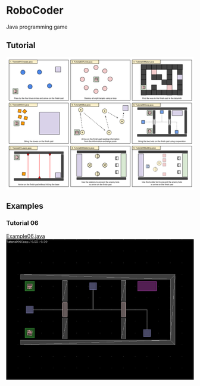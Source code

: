 # RoboCoder
Java programming game

## Tutorial
![Tutorial](https://raw.githubusercontent.com/drxaos/robocoder/master/wiki/tutorial.png)

## Examples

### Tutorial 06

[Example06.java](https://github.com/drxaos/robocoder/blob/master/src/main/java/com/github/drxaos/robocoder/levels/tutorial/Example06.java)
![Tutorial06](https://raw.githubusercontent.com/drxaos/robocoder/master/wiki/tutorial06.gif)

